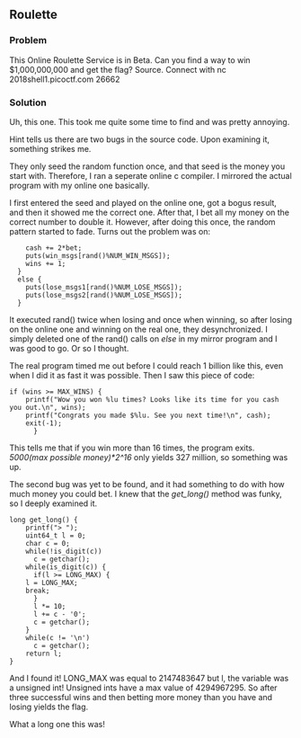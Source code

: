 ## Roulette

### Problem
This Online Roulette Service is in Beta. Can you find a way to win $1,000,000,000 and get the flag? Source. Connect with nc 2018shell1.picoctf.com 26662

### Solution
Uh, this one. This took me quite some time to find and was pretty annoying.

Hint tells us there are two bugs in the source code. Upon examining it, something strikes me.

They only seed the random function once, and that seed is the money you start with.
Therefore, I ran a seperate online c compiler. I mirrored the actual program with my online one basically.

I first entered the seed and played on the online one, got a bogus result, and then it showed me the correct one. 
After that, I bet all my money on the correct number to double it. However, after doing this once, the random pattern
started to fade. Turns out the problem was on:



```if (spin == choice) {
    cash += 2*bet;
    puts(win_msgs[rand()%NUM_WIN_MSGS]);
    wins += 1;
  }
  else {
    puts(lose_msgs1[rand()%NUM_LOSE_MSGS]);
    puts(lose_msgs2[rand()%NUM_LOSE_MSGS]);
  }
  ```
  
It executed rand() twice when losing and once when winning, so after losing on the online one and winning on the real one, they desynchronized.
I simply deleted one of the rand() calls on _else_ in my mirror program and I was good to go. Or so I thought.

The real program timed me out before I could reach 1 billion like this, even when I did it as fast it was possible.
Then I saw this piece of code:

```
if (wins >= MAX_WINS) {
	printf("Wow you won %lu times? Looks like its time for you cash you out.\n", wins);
	printf("Congrats you made $%lu. See you next time!\n", cash);
	exit(-1);
      }
 ```
      
This tells me that if you win more than 16 times, the program exits.
_5000(max possible money)*2^16_ only yields 327 million, so something was up.

The second bug was yet to be found, and it had something to do with how much money you could bet.
I knew that the _get_long()_ method was funky, so I deeply examined it.

```
long get_long() {
    printf("> ");
    uint64_t l = 0;
    char c = 0;
    while(!is_digit(c))
      c = getchar();
    while(is_digit(c)) {
      if(l >= LONG_MAX) {
	l = LONG_MAX;
	break;
      }
      l *= 10;
      l += c - '0';
      c = getchar();
    }
    while(c != '\n')
      c = getchar();
    return l;
}
```

And I found it!
LONG_MAX was equal to 2147483647 but l, the variable was a unsigned int! Unsigned ints have a max value of 4294967295.
So after three successful wins and then betting more money than you have and losing yields the flag.

What a long one this was!

